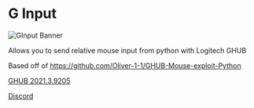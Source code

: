 # G Input

![GInput Banner](https://github.com/user-attachments/assets/46096aa3-13b6-49ca-8162-4ab4e1a2da2a)

Allows you to send relative mouse input from python with Logitech GHUB

Based off of https://github.com/Oliver-1-1/GHUB-Mouse-exploit-Python

[GHUB 2021.3.9205](https://download01.logi.com/web/ftp/pub/techsupport/gaming/lghub_installer_2021.3.5164.exe)

[Discord](https://discord.gg/WuVBhrpYrS)
